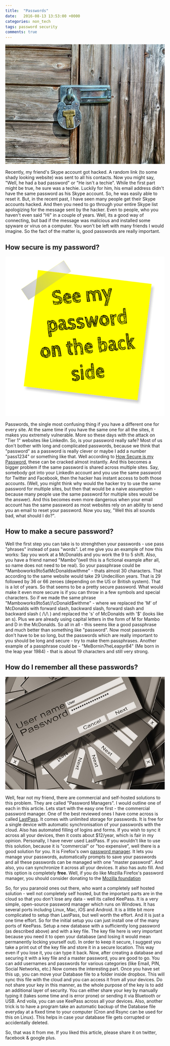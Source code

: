 ```yaml
---
title:  "Passwords"
date:   2016-08-13 13:53:00 +0000
categories: non_tech
tags: password security
comments: true
---
```

![Lock](/downloads/lock.jpg "Lock")

Recently, my friend's Skype account got hacked. A random link (to some shady looking website) was sent to all his contacts. <!-- more -->  Now you might say, "Well, he had a bad password" or "He isn't a techie". While the first part might be true, he sure was a techie. Luckily for him, his email address didn't have the same password as his Skype account. So, he was easily able to reset it. But, in the recent past, I have seen many people get their Skype accounts hacked. And then you need to go through your entire Skype list apologizing for the message sent by the hacker. Even to people, who you haven't even said "Hi" in a couple of years. Well, its a good way of connecting, but bad if the message was malicious and installed some spyware or virus on a computer. You won't be left with many friends I would imagine. So the fact of the matter is, good passwords are really important.




How secure is my password?
--------------------------
![Secure password](/downloads/secure-pass.png "Secure password")

 Passwords, the single most confusing thing if you have a different one for every site. At the same time if you have the same one for all the sites, it makes you extremely vulnerable. More so these days with the attack on "Tier 1"  websites like LinkedIn. So, is your password really safe? Most of us don't bother with long and complicated passwords, because we think that "password" as a password is really clever or maybe I add a number "pass1234" or something like that. Well according to [How Secure is my Password](https://howsecureismypassword.net/), these can be cracked almost instantly. And this becomes a bigger problem if the same password is shared across multiple sites. Say, somebody got into your LinkedIn account and you use the same password for Twitter and Facebook, then the hacker has instant access to both those accounts. (Well, you might think why would the hacker try to use the same password for multiple sites, but then that would be a naive assumption - because many people use the same password for multiple sites would be the answer). And this becomes even more dangerous when your email account has the same password as most websites rely on an ability to send you an email to reset your password. Now you say, "Well this all sounds bad, what should I do?". 

How to make a secure password? 
------------------------------

Well the first step you can take is to strenghthen your passwords - use pass "phrases" instead of pass "words". Let me give you an example of how this works: Say you work at a McDonalds and you work the 9 to 5 shift. Also, you have a friend named "Mambo"(well this is a fictional example after all, so name does not need to be real). So your passphrase could be "Mamboworks9to5atMcDonaldswithme" - thats almost 30 characters. That according to the same website would take 29 Undecillion years. That is 29 followed by 36 or 66 zeroes (depending on the US or British system). That is a lot of years. So that seems to be a pretty secure password. What would make it even more secure is if you can throw in a few symbols and special characters. So if we made the same phrase "Mamboworks9to5at/\/\cDonald$withme" - where we replaced the 'M' of McDonalds with forward slash, backward slash, forward slash and backward slash ( /\/\ ) and replaced the 's' of McDonalds with '$' (looks like an s). Plus we are already using capital letters in the form of M for Mambo and D in the McDonalds. So all in all - this seems like a good passphrase and much better than something like "password". Now most passwords don't have to be so long, but the passwords which are really important to you should be long and secure - try to make them passphrases. Another example of a passphrase could be - "MeBornin7heLeapyr84" (Me born in the leap year 1984) - that is about 19 characters and still very strong. 


How do I remember all these passwords?
--------------------------------------
![Many passwords](/downloads/many-pass.jpg "Many passwords")

Well, fear not my friend, there are commercial and self-hosted solutions to this problem. They are called "Password Managers". I would outline one of each in this article. Lets start with the easy one first - the commercial password manager. One of the best reviewed ones I have come across is called [LastPass](https://lastpass.com/). It comes with unlimited storage for passwords. It is free for a single device with automatic synchronisation of your passwords with the cloud. Also has automated filling of logins and forms. If you wish to sync it across all your devices, then it costs about $12/year, which is fair in my opinion. Personally, I have never used LastPass. If you wouldn't like to use this solution, because it is "commercial" or "too expensive", well there is a good solution for you. It is Firefox's own [password manager](https://support.mozilla.org/en-US/kb/password-manager-remember-delete-change-and-import). It lets you manage your passwords, automatically prompts to save your passwords and all these passwords can be managed with one "master password". And also, you can synchronize it across all your devices. It also has auto fill. And this option is completely **free**. Well, if you do like Mozilla Firefox's password manager, you should consider donating to the [Mozilla foundation](https://donate.mozilla.org)


So, for you paranoid ones out there, who want a completely self hosted solution - well not completely self hosted, but the important parts are in the cloud so that you don't lose any data - well its called KeePass. It is a very simple, open-source password manager which runs on Windows. It has several ports includng Linux, Mac, iOS and Android. It is a little bit more complicated to setup than LastPass, but well worth the effort. And it is just a one time effort. So for the initial setup you can just install one of the many ports of KeePass. Setup a new database with a sufficiently long password (as described above) and with a key file. The key file here is very important because you need it to  open your database (and losing it would mean permanently locking yourself out). In order to keep it secure, I suggest you take a print out of the key file and store it in a secure location. This way even if you lose it, you can type it back. Now, after creating a database and securing it with a key file and a master password, you are good to go. You can add usernames and passwords for various categories (like Email, PIN, Social Networks, etc.) Now comes the interesting part. Once you have set this up, you can move your Database file to a folder inside dropbox. This will sync this file with the cloud and you can access it from all your devices. Do not share your key in this manner, as the whole purpose of the key is to add an additional layer of security. You can either share your key by manually typing it (takes some time and is error prone) or sending it via Bluetooth or USB. And voila, you can use KeePass across all your devices. Also, another trick is to have a program take an automatic backup of the Database file everyday at a fixed time to your computer (Cron and Rsync can be used for this on Linux). This helps in case your database file gets corrupted or accidentally deleted.  

So, that was it from me. If you liked this article, please share it on twitter, facebook & google plus. 

